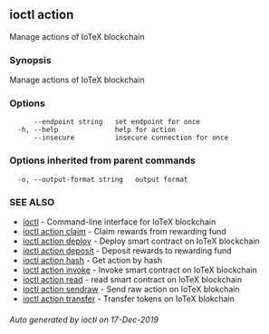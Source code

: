 ## ioctl action

Manage actions of IoTeX blockchain

### Synopsis

Manage actions of IoTeX blockchain

### Options

```
      --endpoint string   set endpoint for once
  -h, --help              help for action
      --insecure          insecure connection for once
```

### Options inherited from parent commands

```
  -o, --output-format string   output format
```

### SEE ALSO

* [ioctl](../README.md)	 - Command-line interface for IoTeX blockchain
* [ioctl action claim](ioctl_action_claim.md)	 - Claim rewards from rewarding fund
* [ioctl action deploy](ioctl_action_deploy.md)	 - Deploy smart contract on IoTeX blockchain
* [ioctl action deposit](ioctl_action_deposit.md)	 - Deposit rewards to rewarding fund
* [ioctl action hash](ioctl_action_hash.md)	 - Get action by hash
* [ioctl action invoke](ioctl_action_invoke.md)	 - Invoke smart contract on IoTeX blockchain
* [ioctl action read](ioctl_action_read.md)	 - read smart contract on IoTeX blockchain
* [ioctl action sendraw](ioctl_action_sendraw.md)	 - Send raw action on IoTeX blokchain
* [ioctl action transfer](ioctl_action_transfer.md)	 - Transfer tokens on IoTeX blokchain

###### Auto generated by ioctl on 17-Dec-2019
